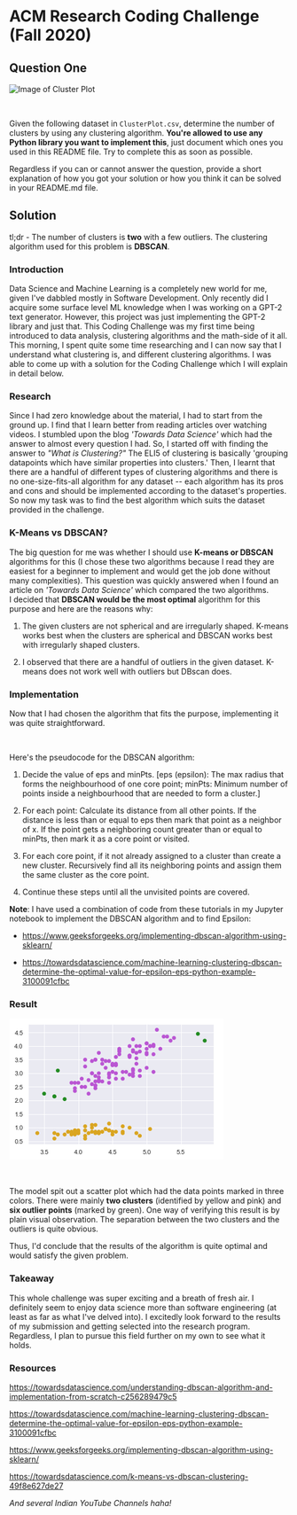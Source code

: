 

# ACM Research Coding Challenge (Fall 2020)

  

## Question One

  

![Image of Cluster Plot](ClusterPlot.png)

<br/>

Given the following dataset in `ClusterPlot.csv`, determine the number of clusters by using any clustering algorithm. **You're allowed to use any Python library you want to implement this**, just document which ones you used in this README file. Try to complete this as soon as possible.

  

Regardless if you can or cannot answer the question, provide a short explanation of how you got your solution or how you think it can be solved in your README.md file.

  

## Solution

  tl;dr - The number of clusters is **two** with a few outliers. The clustering algorithm used for this problem is **DBSCAN**.

### Introduction

Data Science and Machine Learning is a completely new world for me, given I've dabbled mostly in Software Development. Only recently did I acquire some surface level ML knowledge when I was working on a GPT-2 text generator. However, this project was just implementing the GPT-2 library and just that. This Coding Challenge was my first time being introduced to data analysis, clustering algorithms and the math-side of it all. This morning, I spent quite some time researching and I can now say that I understand what clustering is, and different clustering algorithms. I was able to come up with a solution for the Coding Challenge which I will explain in detail below.

  

### Research

Since I had zero knowledge about the material, I had to start from the ground up. I find that I learn better from reading articles over watching videos. I stumbled upon the blog *'Towards Data Science'* which had the answer to almost every question I had. So, I started off with finding the answer to *"What is Clustering?"* The ELI5 of clustering is basically 'grouping datapoints which have similar properties into clusters.' Then, I learnt that there are a handful of different types of clustering algorithms and there is no one-size-fits-all algorithm for any dataset -- each algorithm has its pros and cons and should be implemented according to the dataset's properties. So now my task was to find the best algorithm which suits the dataset provided in the challenge.

  

### K-Means vs DBSCAN?

  

The big question for me was whether I should use **K-means or DBSCAN** algorithms for this (I chose these two algorithms because I read they are easiest for a beginner to implement and would get the job done without many complexities). This question was quickly answered when I found an article on *'Towards Data Science'* which compared the two algorithms.
<br/>
I decided that **DBSCAN would be the most optimal** algorithm for this purpose and here are the reasons why:
1. The given clusters are not spherical and are irregularly shaped. K-means works best when the clusters are spherical and DBSCAN works best with irregularly shaped clusters.

3. I observed that there are a handful of outliers in the given dataset. K-means does not work well with outliers but DBscan does.

  

### Implementation

  

Now that I had chosen the algorithm that fits the purpose, implementing it was quite straightforward.

<br/>

Here's the pseudocode for the DBSCAN algorithm:

 1. Decide the value of eps and minPts. [eps (epsilon): The max radius that forms the neighbourhood of one core point; minPts: Minimum number of points inside a neighbourhood that are needed to form a cluster.]
 
2. For each point:
Calculate its distance from all other points. If the distance is less than or equal to eps then mark that point as a neighbor of x. If the point gets a neighboring count greater than or equal to minPts, then mark it as a core point or visited.

3. For each core point, if it not already assigned to a cluster than create a new cluster. Recursively find all its neighboring points and assign them the same cluster as the core point.

4. Continue these steps until all the unvisited points are covered.




**Note**: I have used a combination of code from these tutorials in my Jupyter notebook to implement the DBSCAN algorithm and to find Epsilon: <br/>

* https://www.geeksforgeeks.org/implementing-dbscan-algorithm-using-sklearn/ <br/>

* https://towardsdatascience.com/machine-learning-clustering-dbscan-determine-the-optimal-value-for-epsilon-eps-python-example-3100091cfbc <br/>

  
  
  

### Result

  

![Image of Result Plot](ResultPlot.PNG)

  
  

<br/>

The model spit out a scatter plot which had the data points marked in three colors. There were mainly **two clusters** (identified by yellow and pink) and **six outlier points** (marked by green). One way of verifying this result is by plain visual observation. The separation between the two clusters and the outliers is quite obvious.
<br/>

Thus, I'd conclude that the results of the algorithm is quite optimal and would satisfy the given problem.

### Takeaway

  

This whole challenge was super exciting and a breath of fresh air. I definitely seem to enjoy data science more than software engineering (at least as far as what I've delved into). I excitedly look forward to the results of my submission and getting selected into the research program. Regardless, I plan to pursue this field further on my own to see what it holds.

### Resources
https://towardsdatascience.com/understanding-dbscan-algorithm-and-implementation-from-scratch-c256289479c5

https://towardsdatascience.com/machine-learning-clustering-dbscan-determine-the-optimal-value-for-epsilon-eps-python-example-3100091cfbc

https://www.geeksforgeeks.org/implementing-dbscan-algorithm-using-sklearn/

https://towardsdatascience.com/k-means-vs-dbscan-clustering-49f8e627de27

*And several Indian YouTube Channels haha!*
